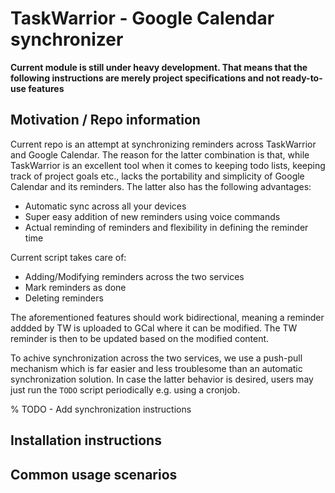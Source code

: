 # TaskWarrior - Google Calendar synchronizer

**Current module is still under heavy development. That means that the following
instructions are merely project specifications and not ready-to-use features**

## Motivation / Repo information

Current repo is an attempt at synchronizing reminders across TaskWarrior and
Google Calendar. The reason for the latter combination is that, while
TaskWarrior is an excellent tool when it comes to keeping todo lists, keeping
track of project goals etc., lacks the portability and simplicity of Google
Calendar and its reminders. The latter also has the following advantages:

- Automatic sync across all your devices
- Super easy addition of new reminders using voice commands
- Actual reminding of reminders and flexibility in defining the reminder time

Current script takes care of:

- Adding/Modifying reminders across the two services
- Mark reminders as done
- Deleting reminders

The aforementioned features should work bidirectional, meaning a reminder addded
by TW is uploaded to GCal where it can be modified. The TW reminder is then to
be updated based on the modified content.

To achive synchronization across the two services, we use a push-pull mechanism
which is far easier and less troublesome than an automatic synchronization
solution. In case the latter behavior is desired, users may just run the `TODO`
script periodically e.g. using a cronjob.

% TODO - Add synchronization instructions

## Installation instructions

## Common usage scenarios
